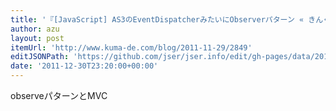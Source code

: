 ```yaml
---
title: '『[JavaScript] AS3のEventDispatcherみたいにObserverパターン « きんくまデザイン』'
author: azu
layout: post
itemUrl: 'http://www.kuma-de.com/blog/2011-11-29/2849'
editJSONPath: 'https://github.com/jser/jser.info/edit/gh-pages/data/2011/12/index.json'
date: '2011-12-30T23:20:00+00:00'
---
```

observeパターンとMVC

